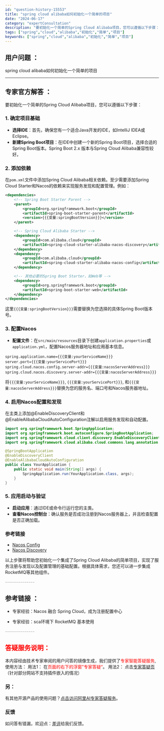 ```yaml
---
id: "question-history-15553"
title: "spring cloud alibaba如何初始化一个简单的项目"
date: "2024-06-17"
category: "expertConsultation"
description: "要初始化一个简单的Spring Cloud Alibaba项目，您可以遵循以下步骤：### 1. 确定项目基础- **选择IDE**：首先，确保您有一个适合Java开发的IDE，如IntelliJ IDEA或Eclipse。- **新建Spring Boot项目**：在IDE中创建一个新的Sprin"
tags: ["spring","cloud","alibaba","初始化","简单","项目"]
keywords: ["spring","cloud","alibaba","初始化","简单","项目"]
---
```


## 用户问题 ： 
 spring cloud alibaba如何初始化一个简单的项目  

---------------
## 专家官方解答 ：

要初始化一个简单的Spring Cloud Alibaba项目，您可以遵循以下步骤：

### 1. 确定项目基础
- **选择IDE**：首先，确保您有一个适合Java开发的IDE，如IntelliJ IDEA或Eclipse。
- **新建Spring Boot项目**：在IDE中创建一个新的Spring Boot项目，选择合适的Spring Boot版本。Spring Boot 2.x 版本与Spring Cloud Alibaba兼容性较好。

### 2. 添加依赖
在`pom.xml`文件中添加Spring Cloud Alibaba相关依赖。至少需要添加Spring Cloud Starter和Nacos的依赖来实现服务发现和配置管理。例如：

```xml
<dependencies>
    <!-- Spring Boot Starter Parent -->
    <parent>
        <groupId>org.springframework.boot</groupId>
        <artifactId>spring-boot-starter-parent</artifactId>
        <version>{{{变量:springBootVersion}}}</version>
    </parent>

    <!-- Spring Cloud Alibaba Starter -->
    <dependency>
        <groupId>com.alibaba.cloud</groupId>
        <artifactId>spring-cloud-starter-alibaba-nacos-discovery</artifactId>
    </dependency>
    <dependency>
        <groupId>com.alibaba.cloud</groupId>
        <artifactId>spring-cloud-starter-alibaba-nacos-config</artifactId>
    </dependency>

    <!-- 其他必要的Spring Boot Starter，如Web等 -->
    <dependency>
        <groupId>org.springframework.boot</groupId>
        <artifactId>spring-boot-starter-web</artifactId>
    </dependency>
</dependencies>
```
这里`{{{变量:springBootVersion}}}`需要替换为您选择的具体Spring Boot版本号。

### 3. 配置Nacos
- **配置文件**：在`src/main/resources`目录下创建`application.properties`或`application.yml`，配置Nacos服务器地址和应用基本信息。

```properties
spring.application.name={{{变量:yourServiceName}}}
server.port={{{变量:yourServicePort}}}
spring.cloud.nacos.config.server-addr={{{变量:nacosServerAddress}}}
spring.cloud.nacos.discovery.server-addr={{{变量:nacosServerAddress}}}
```
将`{{{变量:yourServiceName}}}`, `{{{变量:yourServicePort}}}`, 和`{{{变量:nacosServerAddress}}}`替换为您的服务名、端口号和Nacos服务器地址。

### 4. 启用Nacos配置和发现
在主类上添加@EnableDiscoveryClient和@EnableAlibabaCloudAutoConfiguration注解以启用服务发现和自动配置。

```java
import org.springframework.boot.SpringApplication;
import org.springframework.boot.autoconfigure.SpringBootApplication;
import org.springframework.cloud.client.discovery.EnableDiscoveryClient;
import org.springframework.cloud.alibaba.cloud.commons.lang.annotation.EnableAlibabaCloudAutoConfiguration;

@SpringBootApplication
@EnableDiscoveryClient
@EnableAlibabaCloudAutoConfiguration
public class YourApplication {
    public static void main(String[] args) {
        SpringApplication.run(YourApplication.class, args);
    }
}
```

### 5. 应用启动与验证
- **启动应用**：通过IDE或命令行运行您的主类。
- **查看Nacos控制台**：确认服务是否成功注册到Nacos服务器上，并且检查配置是否正确加载。

### 参考链接
- [Nacos Config](https://github.com/spring-cloud-incubator/spring-cloud-alibaba/wiki/Nacos-config)
- [Nacos Discovery](https://github.com/spring-cloud-incubator/spring-cloud-alibaba/wiki/Nacos-discovery)

以上步骤将帮助您初始化一个集成了Spring Cloud Alibaba的简单项目，实现了服务注册与发现以及配置管理的基础配置。根据具体需求，您还可以进一步集成RocketMQ等其他组件。


<font color="#949494">---------------</font> 


## 参考链接 ：

* 专家经验：Nacos 融合 Spring Cloud，成为注册配置中心 
 
 * 专家经验：sca环境下 RocketMQ 基本使用 


 <font color="#949494">---------------</font> 
 


## <font color="#FF0000">答疑服务说明：</font> 

本内容经由技术专家审阅的用户问答的镜像生成，我们提供了<font color="#FF0000">专家智能答疑服务</font>,使用方法：
用法1： 在<font color="#FF0000">页面的右下的浮窗”专家答疑“</font>。
用法2： 点击[专家答疑页](https://answer.opensource.alibaba.com/docs/intro)（针对部分网站不支持插件嵌入的情况）
### 另：


有其他开源产品的使用问题？[点击访问阿里AI专家答疑服务](https://answer.opensource.alibaba.com/docs/intro)。
### 反馈
如问答有错漏，欢迎点：[差评](https://ai.nacos.io/user/feedbackByEnhancerGradePOJOID?enhancerGradePOJOId=15578)给我们反馈。

